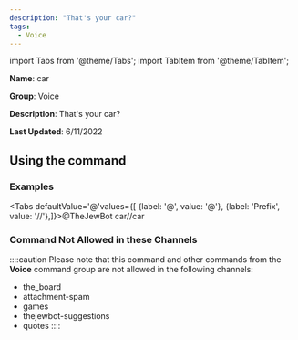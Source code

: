 ```yaml
---
description: "That's your car?"
tags:
  - Voice
---
```

import Tabs from '@theme/Tabs';
import TabItem from '@theme/TabItem';

**Name**: car

**Group**: Voice

**Description**: That's your car?

**Last Updated**: 6/11/2022

## Using the command

### Examples
<Tabs defaultValue='@'values={[ {label: '@', value: '@'}, {label: 'Prefix', value: '//'},]}><TabItem value='@'>@TheJewBot car</TabItem><TabItem value='//'>//car</TabItem></Tabs>

### Command Not Allowed in these Channels
::::caution Please note that this command and other commands from the **Voice** command group are not allowed in the following channels:
- the_board
- attachment-spam
- games
- thejewbot-suggestions
- quotes
::::